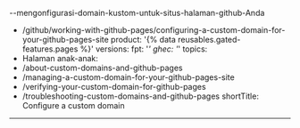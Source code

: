 --mengonfigurasi-domain-kustom-untuk-situs-halaman-github-Anda
  - /github/working-with-github-pages/configuring-a-custom-domain-for-your-github-pages-site
product: '{% data reusables.gated-features.pages %}'
versions:
  fpt: '*'
  ghec: '*'
topics:
  - Halaman
anak-anak:
  - /about-custom-domains-and-github-pages
  - /managing-a-custom-domain-for-your-github-pages-site
  - /verifying-your-custom-domain-for-github-pages
  - /troubleshooting-custom-domains-and-github-pages
shortTitle: Configure a custom domain
---
